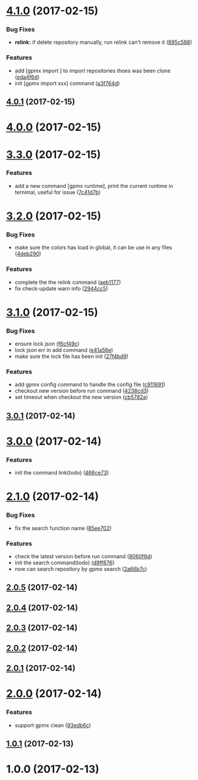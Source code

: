 <a name="4.1.0"></a>
# [4.1.0](https://github.com/axetroy/gpm/compare/v4.0.1...v4.1.0) (2017-02-15)


### Bug Fixes

* **relink:** if delete repository manually, run relink can't remove it ([895c588](https://github.com/axetroy/gpm/commit/895c588))


### Features

* add [gpmx import <path>] to import repositories thoes was been clone ([eda4f6d](https://github.com/axetroy/gpm/commit/eda4f6d))
* init [gpmx import xxx] command ([a3f764d](https://github.com/axetroy/gpm/commit/a3f764d))



<a name="4.0.1"></a>
## [4.0.1](https://github.com/axetroy/gpm/compare/v4.0.0...v4.0.1) (2017-02-15)



<a name="4.0.0"></a>
# [4.0.0](https://github.com/axetroy/gpm/compare/v3.3.0...v4.0.0) (2017-02-15)



<a name="3.3.0"></a>
# [3.3.0](https://github.com/axetroy/gpm/compare/v3.2.0...v3.3.0) (2017-02-15)


### Features

* add a new command [gpmx runtime], print the current runtime in ternimal, useful for issue ([7c41d7b](https://github.com/axetroy/gpm/commit/7c41d7b))



<a name="3.2.0"></a>
# [3.2.0](https://github.com/axetroy/gpm/compare/3.2.0...v3.2.0) (2017-02-15)


### Bug Fixes

* make sure the colors has load in global, it can be use in any files ([4deb290](https://github.com/axetroy/gpm/commit/4deb290))


### Features

* complete the the relink command ([aeb1177](https://github.com/axetroy/gpm/commit/aeb1177))
* fix check-update warn info ([2944cc5](https://github.com/axetroy/gpm/commit/2944cc5))



<a name="3.1.0"></a>
# [3.1.0](https://github.com/axetroy/gpm/compare/3.1.0...v3.1.0) (2017-02-15)


### Bug Fixes

* ensure lock json ([f6cf49c](https://github.com/axetroy/gpm/commit/f6cf49c))
* lock json err in add command ([e41a56e](https://github.com/axetroy/gpm/commit/e41a56e))
* make sure the lock file has been init ([27f4bd9](https://github.com/axetroy/gpm/commit/27f4bd9))


### Features

* add gpmx config command to handle the config file ([c911691](https://github.com/axetroy/gpm/commit/c911691))
* checkout new version before run command ([4238cd3](https://github.com/axetroy/gpm/commit/4238cd3))
* set timeout when checkout the new version ([cb5782a](https://github.com/axetroy/gpm/commit/cb5782a))



<a name="3.0.1"></a>
## [3.0.1](https://github.com/axetroy/gpm/compare/3.0.1...v3.0.1) (2017-02-14)



<a name="3.0.0"></a>
# [3.0.0](https://github.com/axetroy/gpm/compare/3.0.0...v3.0.0) (2017-02-14)


### Features

* init the command link(todo) ([466ce73](https://github.com/axetroy/gpm/commit/466ce73))



<a name="2.1.0"></a>
# [2.1.0](https://github.com/axetroy/gpm/compare/2.1.0...v2.1.0) (2017-02-14)


### Bug Fixes

* fix the search function name ([85ee702](https://github.com/axetroy/gpm/commit/85ee702))


### Features

* check the latest version before run command ([8060f8d](https://github.com/axetroy/gpm/commit/8060f8d))
* init the search command(todo) ([d9ff876](https://github.com/axetroy/gpm/commit/d9ff876))
* now can search repository by gpmx search <key> ([2a66b7c](https://github.com/axetroy/gpm/commit/2a66b7c))



<a name="2.0.5"></a>
## [2.0.5](https://github.com/axetroy/gpm/compare/2.0.5...v2.0.5) (2017-02-14)



<a name="2.0.4"></a>
## [2.0.4](https://github.com/axetroy/gpm/compare/2.0.4...v2.0.4) (2017-02-14)



<a name="2.0.3"></a>
## [2.0.3](https://github.com/axetroy/gpm/compare/2.0.3...v2.0.3) (2017-02-14)



<a name="2.0.2"></a>
## [2.0.2](https://github.com/axetroy/gpm/compare/2.0.2...v2.0.2) (2017-02-14)



<a name="2.0.1"></a>
## [2.0.1](https://github.com/axetroy/gpm/compare/2.0.1...v2.0.1) (2017-02-14)



<a name="2.0.0"></a>
# [2.0.0](https://github.com/axetroy/gpm/compare/2.0.0...v2.0.0) (2017-02-14)


### Features

* support gpmx clean ([93edb6c](https://github.com/axetroy/gpm/commit/93edb6c))



<a name="1.0.1"></a>
## [1.0.1](https://github.com/axetroy/gpm/compare/1.0.0...1.0.1) (2017-02-13)



<a name="1.0.0"></a>
# 1.0.0 (2017-02-13)



